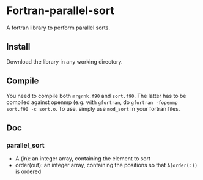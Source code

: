 # Fortran-parallel-sort
A fortran library to perform parallel sorts.

## Install
Download the library in any working directory.

## Compile
You need to compile both `mrgrnk.f90` and `sort.f90`. The latter has to be compiled against openmp (e.g. with `gfortran`, do `gfortran -fopenmp sort.f90 -c sort.o`.
To use, simply use `mod_sort` in your fortran files.

## Doc
### parallel_sort
- A (in): an integer array, containing the element to sort 
- order(out): an integer array, containing the positions so that `A(order(:))` is ordered
